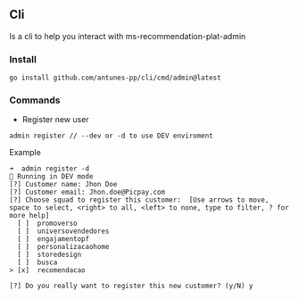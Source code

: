 ## Cli
Is a cli to help you interact with ms-recommendation-plat-admin

### Install

```shell
go install github.com/antunes-pp/cli/cmd/admin@latest
```

### Commands

- Register new user
```shell
admin register // --dev or -d to use DEV enviroment
```

Example
```shell
➜  admin register -d
🚀 Running in DEV mode
[?] Customer name: Jhon Doe
[?] Customer email: Jhon.doe@Picpay.com
[?] Choose squad to register this customer:  [Use arrows to move, space to select, <right> to all, <left> to none, type to filter, ? for more help]
  [ ]  promoverso
  [ ]  universovendedores
  [ ]  engajamentopf
  [ ]  personalizacaohome
  [ ]  storedesign
  [ ]  busca
> [x]  recomendacao

[?] Do you really want to register this new customer? (y/N) y
```
